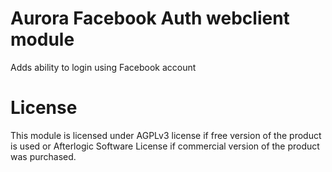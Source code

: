 # Aurora Facebook Auth webclient module
Adds ability to login using Facebook account

# License
This module is licensed under AGPLv3 license if free version of the product is used or Afterlogic Software License if commercial version of the product was purchased.